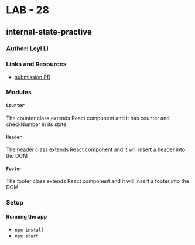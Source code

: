 # LAB - 28

## internal-state-practive

### Author: Leyi Li


### Links and Resources
* [submission PR](https://github.com/401-advanced-javascript-leyla/lab-28-internal-state/pulls)

### Modules
#### `Counter`
The counter class extends React component and it has counter and checkNumber in its state.
#### `Header`
The header class extends React component and it will insert a header into the DOM
#### `Footer`
The footer class extends React component and it will insert a footer into the DOM

### Setup

#### Running the app
* `npm install`
* `npm start`
  



